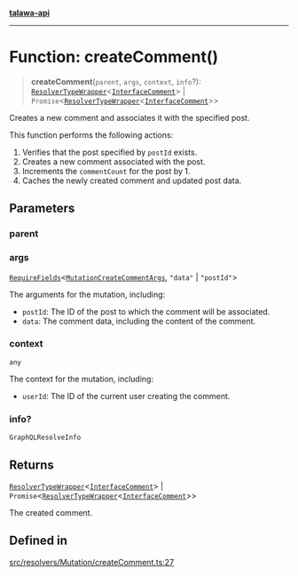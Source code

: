 [**talawa-api**](../../../../README.md)

***

# Function: createComment()

> **createComment**(`parent`, `args`, `context`, `info`?): [`ResolverTypeWrapper`](../../../../types/generatedGraphQLTypes/type-aliases/ResolverTypeWrapper.md)\<[`InterfaceComment`](../../../../models/Comment/interfaces/InterfaceComment.md)\> \| `Promise`\<[`ResolverTypeWrapper`](../../../../types/generatedGraphQLTypes/type-aliases/ResolverTypeWrapper.md)\<[`InterfaceComment`](../../../../models/Comment/interfaces/InterfaceComment.md)\>\>

Creates a new comment and associates it with the specified post.

This function performs the following actions:
1. Verifies that the post specified by `postId` exists.
2. Creates a new comment associated with the post.
3. Increments the `commentCount` for the post by 1.
4. Caches the newly created comment and updated post data.

## Parameters

### parent

### args

[`RequireFields`](../../../../types/generatedGraphQLTypes/type-aliases/RequireFields.md)\<[`MutationCreateCommentArgs`](../../../../types/generatedGraphQLTypes/type-aliases/MutationCreateCommentArgs.md), `"data"` \| `"postId"`\>

The arguments for the mutation, including:
  - `postId`: The ID of the post to which the comment will be associated.
  - `data`: The comment data, including the content of the comment.

### context

`any`

The context for the mutation, including:
  - `userId`: The ID of the current user creating the comment.

### info?

`GraphQLResolveInfo`

## Returns

[`ResolverTypeWrapper`](../../../../types/generatedGraphQLTypes/type-aliases/ResolverTypeWrapper.md)\<[`InterfaceComment`](../../../../models/Comment/interfaces/InterfaceComment.md)\> \| `Promise`\<[`ResolverTypeWrapper`](../../../../types/generatedGraphQLTypes/type-aliases/ResolverTypeWrapper.md)\<[`InterfaceComment`](../../../../models/Comment/interfaces/InterfaceComment.md)\>\>

The created comment.

## Defined in

[src/resolvers/Mutation/createComment.ts:27](https://github.com/Suyash878/talawa-api/blob/b5a9d8b4a1ea678a3d6f5b710b3721f91a3052fc/src/resolvers/Mutation/createComment.ts#L27)
